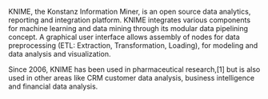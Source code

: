 KNIME, the Konstanz Information Miner, is an open source data analytics, reporting and integration platform. KNIME integrates various components for machine learning and data mining through its modular data pipelining concept. A graphical user interface allows assembly of nodes for data preprocessing (ETL: Extraction, Transformation, Loading), for modeling and data analysis and visualization.

Since 2006, KNIME has been used in pharmaceutical research,[1] but is also used in other areas like CRM customer data analysis, business intelligence and financial data analysis.
